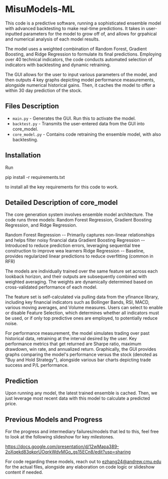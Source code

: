 # MisuModels-ML

This code is a predictive software, running a sophisticated ensemble model 
with advanced backtesting to make real-time predictions. It takes in user-inputted
parameters for the model to grow off of, and allows for grpahical and numerical analysis
of each model results.

The model uses a weighted combination of Random Forest, Gradient Boosting, and Ridge Regression
to formulate its final predictions. Employing over 40 technical indicators, the code conducts
automated selection of indicators with backtesting and dynamic retraining.

The GUI allows for the user to input various parameters of the model, and then outputs 4 key graphs
depicting model performance measurements, alongside numerical historical gains. Then, it
caches the model to offer a within 30 day prediction of the stock.

## Files Description

- `main.py` - Generates the GUI. Run this to activate the model.
- `backtest.py` - Transmits the user-entered data from the GUI into core_model.
- `core_model.py` - Contains code retraining the ensemble model, with also backtesting.

## Installation

Run 

pip install -r requirements.txt

to install all the key requirements for this code to work. 

## Detailed Description of core_model

The core generation system involves ensemble model architecture. The code runs three models: Random Forest Regression, Gradient Boosting Regression, and Ridge Regression.

Random Forest Regression -- Primarily captures non-linear relationships and helps filter noisy financial data
Gradient Boosting Regression -- Introduced to reduce prediction errors, leveraging sequential tree construction to improve wea learners
Ridge Regression -- Baseline, provides regularized linear predictions to reduce overfitting (common in RFR)

The models are individually trained over the same feature set across each lookback horizon, and their outputs are subsequently combined with weighted averaging. The weights are dynamically determined based on cross-validated performance of each model.

The feature set is self-calculated via pulling data from the yfinance library, including key financial indicators such as Bollinger Bands,
RSI, MACD, various moving averages, and Volume measures. Users can select to enable or disable Feature Selection, which determines
whether all indicators must be used, or if only top predictive ones are employed, to potentially reduce noise.

For performance measurement, the model simulates trading over past historical data, retraining at the interval desired by the user. 
Key performance metrics that get returned are Sharpe ratio, maximum drawdown, win rate, and annualized return. Graphically, the GUI
provides graphs comparing the model's performance versus the stock (denoted as "Buy and Hold Strategy"), alongside various bar charts
depicting trade success and P/L performance.

## Prediction

Upon running any model, the latest trained ensemble is cached. Then, we just leverage most recent data with this model to calculate 
a predicted price. 

## Previous Models and Progress

For the progress and intermediary failures/models that led to this, feel free to look at the following slideshow for key milestones.

https://docs.google.com/presentation/d/12wMapa389-2oXqekd83qkprUOqrkWdvMGo_gs15ECn8/edit?usp=sharing

For code regarding these models, reach out to ezhang24@andrew.cmu.edu for the actual files, alongside any elaboration on code logic or
slideshow content if needed. 


